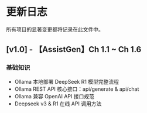 # 更新日志

所有项目的显著变更都将记录在此文件中。


## [v1.0] - 【AssistGen】Ch 1.1 ~ Ch 1.6
### 基础知识
- Ollama 本地部署 DeepSeek R1 模型完整流程
- Ollama REST API 核心接口：api/generate & api/chat
- Ollama 兼容 OpenAI API 接口规范
- Deepseek v3 & R1 在线 API 调用方法